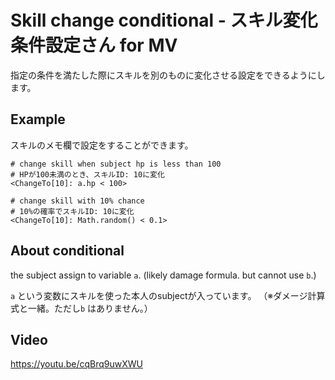 # Skill change conditional - スキル変化条件設定さん for MV

指定の条件を満たした際にスキルを別のものに変化させる設定をできるようにします。

## Example

スキルのメモ欄で設定をすることができます。

```
# change skill when subject hp is less than 100
# HPが100未満のとき、スキルID: 10に変化
<ChangeTo[10]: a.hp < 100>

# change skill with 10% chance
# 10%の確率でスキルID: 10に変化
<ChangeTo[10]: Math.random() < 0.1>
```

## About conditional
the subject assign to variable `a`. (likely damage formula. but cannot use `b`.)

`a` という変数にスキルを使った本人のsubjectが入っています。
（※ダメージ計算式と一緒。ただし`b` はありません。）

## Video
https://youtu.be/cqBrq9uwXWU

